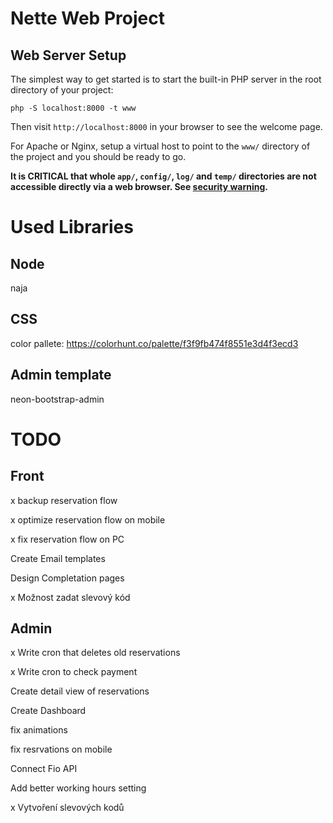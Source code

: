 # Nette Web Project

## Web Server Setup

The simplest way to get started is to start the built-in PHP server in the root directory of your project:

    php -S localhost:8000 -t www

Then visit `http://localhost:8000` in your browser to see the welcome page.

For Apache or Nginx, setup a virtual host to point to the `www/` directory of the project and you
should be ready to go.

**It is CRITICAL that whole `app/`, `config/`, `log/` and `temp/` directories are not accessible directly
via a web browser. See [security warning](https://nette.org/security-warning).**

# Used Libraries

## Node

naja

## CSS
color pallete: https://colorhunt.co/palette/f3f9fb474f8551e3d4f3ecd3

## Admin template

neon-bootstrap-admin

# TODO

## Front

x backup reservation flow

x optimize reservation flow on mobile

x fix reservation flow on PC

Create Email templates

Design Completation pages

x Možnost zadat slevový kód



## Admin

x Write cron that deletes old reservations

x Write cron to check payment

Create detail view of reservations

Create Dashboard

fix animations

fix resrvations on mobile

Connect Fio API

Add better working hours setting

x Vytvoření slevových kodů






